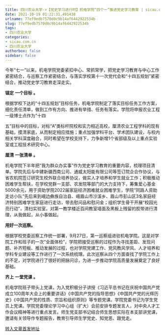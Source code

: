 ```yaml
---
title: 四川农业大学->【党史学习进行时】机电学院“四个一”推进党史学习教育 | sicau.com.cn
date: 2021-10-19 01:22:31.491438
urlname: 77ef9edb7570d0c9b14af6442922534b
slug: 77ef9edb7570d0c9b14af6442922534b
tags: 
- 四川农业大学
categories:
- sicau.com.cn
- 四川农业大学
authorbox: false
sidebar: false
---
```

今年“七一”以来，机电学院党委紧扣中心、常抓常学，把党史学习教育与中心工作紧密结合，与巡察工作紧密结合，与落实学校第十一次党代会和“十四五规划”紧密结合，推动党史学习教育走深走实。  

**锚定** **一个目标** **。**

根据学校下达的“十四五规划”目标任务，机电学院制定了落实目标任务工作方案，细化责任清单，做到工作有方向、推进有举措、任务有落实。学院将申报农业工程一级博士点作为“十四
<!--more-->
五”目标中的目标，对标“A”类标杆院校和实力相近高校，厘清农业工程学科的现有基础，摸清家底，从而制定相应措施；重点加强学科平台、学术团队建设，与校内相关学科深度融合，同时希望在学校支持下，力争新增1个省部级及以上重点实验室或工程技术研究中心。

**厘清** **一张清单** **。**

机电学院下半年把“我为群众办实事”作为党史学习教育的重要内容，梳理项目清单。学院先后与中建新疆西南公司、通威太阳能有限公司等签订院企合作协议，与省农机院签订研究生校外联合培养协议，做实人才培养和学生就业工作；积极推动困难学生帮扶，在学校党群一支部、农发院等部门的大力支持下，筹集爱心基金5000余元，用于资助学院2022届家庭经济困难就业困难学生，学院“同路人资助走访小队”先后来到峨边彝族自治县、峨眉山市沙溪乡、眉山市彭山区3名家庭经济特别困难学生家庭进行走访，带去慰问品和慰问金；组织学生骨干开展“校园光亮行动”，清扫实验室，对第一教学楼近百间教室墙面及黑板上残留的胶带进行清理，从我做起，从小事做起。

**用好一次巡察。**

根据学校党委巡察工作统一部署，9月27日，第一巡察组进驻机电学院。这是对学院工作和班子的一次“全面体检”，学院把接受巡察的过程作为寻找差距、发现问题、补齐短板、推动发展的过程，也对学院党建工作、党风教风学风、人才培养和学科专业建设等工作进行了一次系统梳理。此次巡察从四个方面查找了学院工作上的不足，对学院进行了很好的把脉问诊，为进一步推动学院高质量发展奠定了良好基础。

**齐上** **一堂党课** **。**

机电学院班子带头上党课，为入党积极分子讲授《习近平总书记在庆祝中国共产党成立100周年大会上的重要讲话》《中国共产党的指导思想》《中国共产党的光辉历史》《中国共产党的性质、宗旨和组织原则》等专题党课。学院党委书记为学生党员上党课。学院党委理论学习中心组（扩大）会前安排专题发言人，对中央人才工作会议精神等进行重点发言。师生党支部书记结合师生思想实际在本支部讲党课，邀请有关领导作专题报告，教育引导师生学党史、知党恩、跟党走。



[转入文章首发地址](https://news.sicau.edu.cn/info/1078/64965.htm)